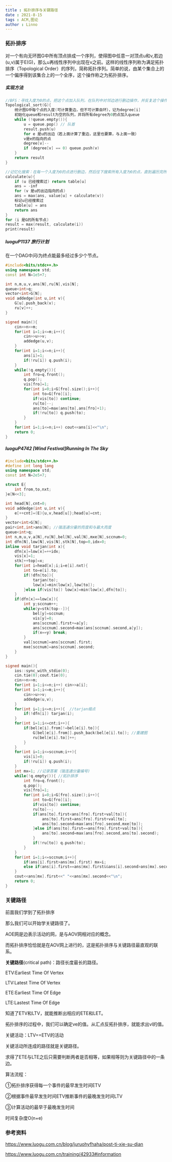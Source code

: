 ```yaml
---
title : 拓扑排序与关键路径
date : 2021-8-15
tags : ACM,图论
author : Linno
---
```




### 拓扑排序

对一个有向无环图G中所有顶点排成一个序列，使得图中任意一对顶点u和v,若边(u,v)属于E(G)，那么u再线性序列中出现在v之前。这样的线性序列称为满足拓扑排序（Topological Order）的序列，简称拓扑序列。简单的说，由某个集合上的一个偏序得到该集合上的一个全序，这个操作称之为拓扑排序。

##### 实现方法

```C++
//BFS：寻找入度为0的点，把这个点加入队列，在队列中对邻边进行删边操作，并反复这个操作直到所有点都被遍历。
Topological_sort(G){
    统计图G中每个点的入度(可计算重边，但不可计算自环），记为degree[i]
    初始化queue和result为空的队列，并将所有degree为0的点加入queue
    while (!queue.empty()){
        u = queue.pop() // 队首
        result.push(u)
        for e 是u的出边（若上面计算了重边，这里也要算，与上面一致）
        v是e的指向的点
        degree[v]--
        if (degree[v] == 0) queue.push(v)
    }
	return result
}
```



```cpp
//记忆化搜索：在每一个入度为0的点进行删边，然后往下搜索所有入度为0的点，直到遍历完所有节点。
calculate(u){
    if (u 已经搜索过) return table[u]
    ans = -inf
    for (v 是u的出边指向的点)
    ans = max(ans, value[u] + calculate(v))
    标记u已经搜索过
    table[u] = ans
    return ans
}
for (i 是G的所有节点)
result = max(result, calculate(i))
print(result)
```



##### luoguP1137 旅行计划

在一个DAG中问i为终点能最多经过多少个节点。

```C++
#include<bits/stdc++.h>
using namespace std;
const int N=1e5+7;

int n,m,u,v,ans[N],ru[N],vis[N];
queue<int>q;
vector<int>G[N];
void addedge(int u,int v){
	G[u].push_back(v);
	ru[v]++;
}

signed main(){
	cin>>n>>m;
	for(int i=1;i<=m;i++){
		cin>>u>>v;
		addedge(u,v);
	}
	for(int i=1;i<=n;i++){
		ans[i]=1;
		if(!ru[i]) q.push(i);
	}
	while(!q.empty()){
		int fro=q.front();
		q.pop();
		vis[fro]=1;
		for(int i=0;i<G[fro].size();i++){
			int to=G[fro][i];
			if(vis[to]) continue;
			ru[to]--;
			ans[to]=max(ans[to],ans[fro]+1);
			if(!ru[to])	q.push(to);
		}
	}
	for(int i=1;i<=n;i++) cout<<ans[i]<<"\n";
	return 0;
}
```



##### luoguP4742 [Wind Festival]Running In The Sky

```C++
#include<bits/stdc++.h>
#define int long long 
using namespace std;
const int N=2e5+7;

struct E{
	int from,to,nxt;
}e[N<<3];

int head[N],cnt=0;
void addedge(int u,int v){
	e[++cnt]=(E){u,v,head[u]};head[u]=cnt;
}
vector<int>G[N]; 
pair<int,int>ans[N]; //强连通分量的亮度和与最大亮度 
queue<int>q;
int n,m,u,v,a[N],ru[N],bel[N],val[N],mxe[N],sccnum=0;
int dfn[N],low[N],vis[N],stk[N],top=0,idx=0;
inline void tarjan(int x){
	dfn[x]=low[x]=++idx;
	vis[x]=1;
	stk[++top]=x;
	for(int i=head[x];i;i=e[i].nxt){
		int to=e[i].to;
		if(!dfn[to]){
			tarjan(to);
			low[x]=min(low[x],low[to]);
		}else if(vis[to]) low[x]=min(low[x],dfn[to]);
	}
	if(dfn[x]==low[x]){
		int y;sccnum++;
		while(y=stk[top--]){
			bel[y]=sccnum;
			vis[y]=0;
			ans[sccnum].first+=a[y];
			ans[sccnum].second=max(ans[sccnum].second,a[y]);
			if(x==y) break;
		}
		val[sccnum]=ans[sccnum].first;
		mxe[sccnum]=ans[sccnum].second;
	}
}

signed main(){
	ios::sync_with_stdio(0);
	cin.tie(0);cout.tie(0);
	cin>>n>>m;
	for(int i=1;i<=n;i++) cin>>a[i];
	for(int i=1;i<=m;i++){
		cin>>u>>v;
		addedge(u,v);
	}
	for(int i=1;i<=n;i++){  //tarjan缩点 
		if(!dfn[i]) tarjan(i);
	}
	for(int i=1;i<=cnt;i++){
		if(bel[e[i].from]!=bel[e[i].to]){
			G[bel[e[i].from]].push_back(bel[e[i].to]); //重建图 
			ru[bel[e[i].to]]++;
		}
	}
	for(int i=1;i<=sccnum;i++){
		vis[i]=0;
		if(!ru[i]) q.push(i);
	}
	int mx=1; //记录答案（强连通分量编号) 
	while(!q.empty()){ //拓扑排序 
		int fro=q.front();
		q.pop();
		vis[fro]=1;
		for(int i=0;i<G[fro].size();i++){
			int to=G[fro][i];
			if(vis[to]) continue; 
			ru[to]--;
			if(ans[to].first<ans[fro].first+val[to]){
				ans[to].first=ans[fro].first+val[to];
				ans[to].second=max(ans[fro].second,mxe[to]);
			}else if(ans[to].first==ans[fro].first+val[to]){
				ans[to].second=max(ans[fro].second,ans[to].second);	
			}
			if(!ru[to]) q.push(to);
		}
	}
	for(int i=1;i<=sccnum;i++){
		if(ans[i].first>ans[mx].first) mx=i;
		else if(ans[i].first==ans[mx].first&&ans[i].second>ans[mx].second) mx=i;
	}
	cout<<ans[mx].first<<" "<<ans[mx].second<<"\n"; 
	return 0;
}
```





### 关键路径

前面我们学到了拓扑排序

那么我们可以开始学关键路径了。



AOE网是边表示活动的网，是与AOV网相对应的概念。

而拓扑排序恰恰就是在AOV网上进行的，这是拓扑排序与关键路径最直观的联系。

**关键路径**(critical path)：路径长度最长的路径。



ETV:Earliest Time Of Vertex

LTV:Latest Time Of Vertex

ETE:Earliest Time Of Edge

LTE:Lastest Time Of Edge

知道了ETV和LTV，就能推断出相应的ETE和LET。



拓扑排序的过程中，我们可以确定ve的值。从汇点反拓扑排序，就能求出vl的值。



关键活动：LTV==ETV的活动

关键活动所连成的路径就是关键路径。



求得了ETE与LTE之后只需要判断两者是否相等，如果相等则为关键路径中的一条边。



算法流程：

①拓扑排序获得每一个事件的最早发生时间ETV

②根据事件最早发生时间ETV推断事件的最晚发生时间LTV

③计算活动的最早于最晚发生时间



时间复杂度O(n+e)



### 参考资料

https://www.luogu.com.cn/blog/juruohyfhaha/post-ti-xie-su-dian

https://www.luogu.com.cn/training/42933#information
